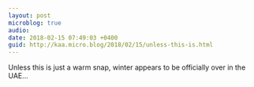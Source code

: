 ```yaml
---
layout: post
microblog: true
audio: 
date: 2018-02-15 07:49:03 +0400
guid: http://kaa.micro.blog/2018/02/15/unless-this-is.html
---
```

Unless this is just a warm snap, winter appears to be officially over in the UAE...
